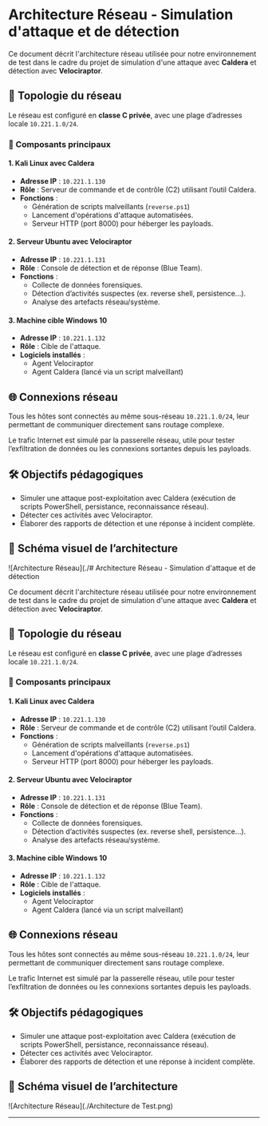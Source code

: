 # Architecture Réseau - Simulation d'attaque et de détection

Ce document décrit l'architecture réseau utilisée pour notre environnement de test dans le cadre du projet de simulation d'une attaque avec **Caldera** et détection avec **Velociraptor**.

## 🔧 Topologie du réseau

Le réseau est configuré en **classe C privée**, avec une plage d’adresses locale `10.221.1.0/24`.

### 🧭 Composants principaux

#### 1. Kali Linux avec Caldera
- **Adresse IP** : `10.221.1.130`
- **Rôle** : Serveur de commande et de contrôle (C2) utilisant l’outil Caldera.
- **Fonctions** :
  - Génération de scripts malveillants (`reverse.ps1`)
  - Lancement d'opérations d'attaque automatisées.
  - Serveur HTTP (port 8000) pour héberger les payloads.

#### 2. Serveur Ubuntu avec Velociraptor
- **Adresse IP** : `10.221.1.131`
- **Rôle** : Console de détection et de réponse (Blue Team).
- **Fonctions** :
  - Collecte de données forensiques.
  - Détection d’activités suspectes (ex. reverse shell, persistence...).
  - Analyse des artefacts réseau/système.

#### 3. Machine cible Windows 10
- **Adresse IP** : `10.221.1.132`
- **Rôle** : Cible de l'attaque.
- **Logiciels installés** :
  - Agent Velociraptor
  - Agent Caldera (lancé via un script malveillant)

## 🌐 Connexions réseau

Tous les hôtes sont connectés au même sous-réseau `10.221.1.0/24`, leur permettant de communiquer directement sans routage complexe.

Le trafic Internet est simulé par la passerelle réseau, utile pour tester l’exfiltration de données ou les connexions sortantes depuis les payloads.

## 🛠️ Objectifs pédagogiques

- Simuler une attaque post-exploitation avec Caldera (exécution de scripts PowerShell, persistance, reconnaissance réseau).
- Détecter ces activités avec Velociraptor.
- Élaborer des rapports de détection et une réponse à incident complète.

## 📸 Schéma visuel de l’architecture

![Architecture Réseau](./# Architecture Réseau - Simulation d'attaque et de détection

Ce document décrit l'architecture réseau utilisée pour notre environnement de test dans le cadre du projet de simulation d'une attaque avec **Caldera** et détection avec **Velociraptor**.

## 🔧 Topologie du réseau

Le réseau est configuré en **classe C privée**, avec une plage d’adresses locale `10.221.1.0/24`.

### 🧭 Composants principaux

#### 1. Kali Linux avec Caldera
- **Adresse IP** : `10.221.1.130`
- **Rôle** : Serveur de commande et de contrôle (C2) utilisant l’outil Caldera.
- **Fonctions** :
  - Génération de scripts malveillants (`reverse.ps1`)
  - Lancement d'opérations d'attaque automatisées.
  - Serveur HTTP (port 8000) pour héberger les payloads.

#### 2. Serveur Ubuntu avec Velociraptor
- **Adresse IP** : `10.221.1.131`
- **Rôle** : Console de détection et de réponse (Blue Team).
- **Fonctions** :
  - Collecte de données forensiques.
  - Détection d’activités suspectes (ex. reverse shell, persistence...).
  - Analyse des artefacts réseau/système.

#### 3. Machine cible Windows 10
- **Adresse IP** : `10.221.1.132`
- **Rôle** : Cible de l'attaque.
- **Logiciels installés** :
  - Agent Velociraptor
  - Agent Caldera (lancé via un script malveillant)

## 🌐 Connexions réseau

Tous les hôtes sont connectés au même sous-réseau `10.221.1.0/24`, leur permettant de communiquer directement sans routage complexe.

Le trafic Internet est simulé par la passerelle réseau, utile pour tester l’exfiltration de données ou les connexions sortantes depuis les payloads.

## 🛠️ Objectifs pédagogiques

- Simuler une attaque post-exploitation avec Caldera (exécution de scripts PowerShell, persistance, reconnaissance réseau).
- Détecter ces activités avec Velociraptor.
- Élaborer des rapports de détection et une réponse à incident complète.

## 📸 Schéma visuel de l’architecture

![Architecture Réseau](./Architecture de Test.png)

---


